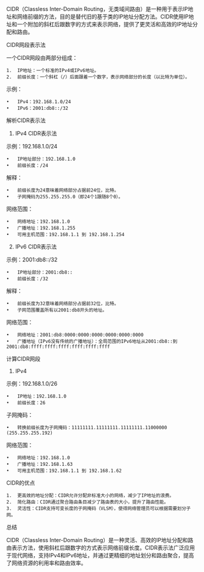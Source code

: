 CIDR（Classless Inter-Domain Routing，无类域间路由）是一种用于表示IP地址和网络前缀的方法，目的是替代旧的基于类的IP地址分配方法。CIDR使用IP地址和一个附加的斜杠后跟数字的方式来表示网络，提供了更灵活和高效的IP地址分配和路由。

CIDR网段表示法

一个CIDR网段由两部分组成：

	1.	IP地址：一个标准的IPv4或IPv6地址。
	2.	前缀长度：一个斜杠（/）后面跟着一个数字，表示网络部分的长度（以比特为单位）。

示例：

	•	IPv4：192.168.1.0/24
	•	IPv6：2001:db8::/32

解析CIDR表示法

1. IPv4 CIDR表示法

示例：192.168.1.0/24

	•	IP地址部分：192.168.1.0
	•	前缀长度：/24

解释：

	•	前缀长度为24意味着网络部分占据前24位，比特。
	•	子网掩码为255.255.255.0（即24个1跟随8个0）。

网络范围：

	•	网络地址：192.168.1.0
	•	广播地址：192.168.1.255
	•	可用主机范围：192.168.1.1 到 192.168.1.254

2. IPv6 CIDR表示法

示例：2001:db8::/32

	•	IP地址部分：2001:db8::
	•	前缀长度：/32

解释：

	•	前缀长度为32意味着网络部分占据前32位，比特。
	•	子网范围覆盖所有以2001:db8开头的地址。

网络范围：

	•	网络地址：2001:db8:0000:0000:0000:0000:0000:0000
	•	广播地址（IPv6没有传统的广播地址）：全局范围的IPv6地址从2001:db8::到2001:db8:ffff:ffff:ffff:ffff:ffff:ffff

计算CIDR网段

1. IPv4

示例：192.168.1.0/26

	•	IP地址：192.168.1.0
	•	前缀长度：26

子网掩码：

	•	转换前缀长度为子网掩码：11111111.11111111.11111111.11000000 (255.255.255.192)

网络范围：

	•	网络地址：192.168.1.0
	•	广播地址：192.168.1.63
	•	可用主机范围：192.168.1.1 到 192.168.1.62

CIDR的优点

	1.	更高效的地址分配：CIDR允许分配非标准大小的网络，减少了IP地址的浪费。
	2.	简化路由：CIDR通过聚合路由条目减少了路由表的大小，提升了路由性能。
	3.	灵活性：CIDR支持可变长度的子网掩码（VLSM），使得网络管理员可以根据需要划分子网。

总结

CIDR（Classless Inter-Domain Routing）是一种灵活、高效的IP地址分配和路由表示方法，使用斜杠后跟数字的方式表示网络前缀长度。CIDR表示法广泛应用于现代网络，支持IPv4和IPv6地址，并通过更精细的地址划分和路由聚合，提高了网络资源的利用率和路由效率。